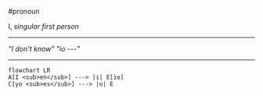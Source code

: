 #pronoun 

I, *singular first person*

***
*"I don't know"*
*"io ---"*
***
```mermaid  
flowchart LR
A[I <sub>en</sub>] ---> |i| E[io]
C[yo <sub>es</sub>] ---> |o| E
```